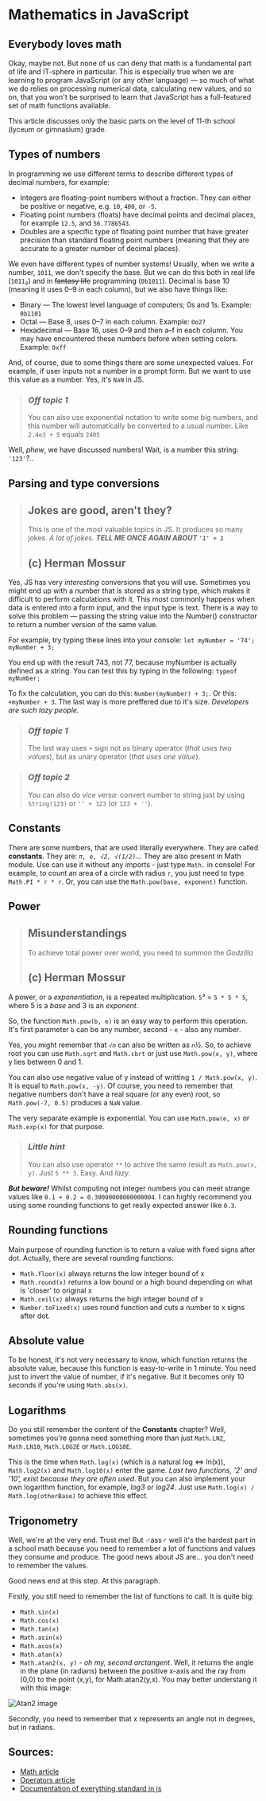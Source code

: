 # Mathematics in JavaScript

## Everybody loves math 
Okay, maybe not. But none of us can deny that math is a fundamental part of life and IT-sphere in particular. This is especially true when we are learning to program JavaScript (or any other language) — so much of what we do relies on processing numerical data, calculating new values, and so on, that you won't be surprised to learn that JavaScript has a full-featured set of math functions available.

This article discusses only the basic parts on the level of 11-th school (lyceum or gimnasium) grade.

## Types of numbers
In programming we use different terms to describe different types of decimal numbers, for example:

* Integers are floating-point numbers without a fraction. They can either be positive or negative, e.g. `10`, `400`, or `-5`.
* Floating point numbers (floats) have decimal points and decimal places, for example `12.5`, and `56.7786543`.
* Doubles are a specific type of floating point number that have greater precision than standard floating point numbers (meaning that they are accurate to a greater number of decimal places).

We even have different types of number systems! Usually, when we write a number, `1011`, we don't specify the base. But we can do this both in real life (`1011`&#x2082;) and in ~~fantasy life~~ programming (`0b1011`). Decimal is base 10 (meaning it uses 0–9 in each column), but we also have things like:

* Binary — The lowest level language of computers; 0s and 1s. Example: `0b1101`
* Octal — Base 8, uses 0–7 in each column. Example: `0o27`
* Hexadecimal — Base 16, uses 0–9 and then a–f in each column. You may have encountered these numbers before when setting colors. Example: `0xff`

And, of course, due to some things there are some unexpected values. For example, if user inputs not a number in a prompt form. But we want to use this value as a number. Yes, it's `NaN` in JS.

> ### _Off topic 1_
>
> You can also use exponential notation to write some big numbers, and this number will automatically be converted to a usual number. Like `2.4e3 + 5` equals `2405`

<math-number-variations />

Well, _phew_, we have discussed numbers! Wait, is a number this string: `'123'`?..

## Parsing and type conversions

> ## Jokes are good, aren't they?
> This is one of the most valuable topics in JS. It produces so many jokes. _A lot of jokes_. ___TELL ME ONCE AGAIN ABOUT `'1' + 1`___
>
> ## (c) Herman Mossur

Yes, JS has very _interesting_ conversions that you will use. Sometimes you might end up with a number that is stored as a string type, which makes it difficult to perform calculations with it. This most commonly happens when data is entered into a form input, and the input type is text. There is a way to solve this problem — passing the string value into the Number() constructor to return a number version of the same value.

For example, try typing these lines into your console: `let myNumber = '74'; myNumber + 3;`

You end up with the result 743, not 77, because myNumber is actually defined as a string. You can test this by typing in the following: `typeof myNumber;`

To fix the calculation, you can do this: `Number(myNumber) + 3;`. Or this: `+myNumber + 3`. The last way is more preffered due to it's size. _Developers are such lazy people._

<math-number-conversion />

> ### _Off topic 1_
>
> The last way uses `+` sign not as binary operator (_that uses two values_), but as unary operator (_that uses one value_).

> ### _Off topic 2_
>
> You can also do _vice versa_: convert number to string just by using `String(123)` or `'' + 123` (or `123 + ''`).

## Constants

There are some numbers, that are used literally everywhere. They are called **constants**. They are: _`π, e, √2, √(1/2)`_... They are also present in Math module. Use can use it without any imports - just type `Math.` in console! For example, to count an area of a circle with radius `r`, you just need to type `Math.PI * r * r`. Or, you can use the `Math.pow(base, exponent)` function.

<math-number-constants />

## Power

> ## Misunderstandings
> To achieve total power over world, you need to summon the _Godzilla_
>
> ## (c) Herman Mossur

A power, or a _exponentiation_, is a repeated multiplication. `5`&#179; = `5 * 5 * 5`, where 5 is a _base_ and 3 is an _exponent_.

So, the function `Math.pow(b, e)` is an easy way to perform this operation. It's first parameter `b` can be any number, second - `e` - also any number. 

Yes, you might remember that _`√n`_ can also be written as _`n`&#189;_. So, to achieve root you can use `Math.sqrt` and `Math.cbrt` or just use `Math.pow(x, y)`, where y lies between 0 and 1.

You can also use negative value of y instead of writting `1 / Math.pow(x, y)`. It is equal to `Math.pow(x, -y)`. Of course, you need to remember that negative numbers don't have a real square (or any even) root, so `Math.pow(-7, 0.5)` produces a `NaN` value.

The very separate example is exponential. You can use `Math.pow(e, x)` or `Math.exp(x)` for that purpose.

<math-power />

> ### _Little hint_
>
> You can also use operator `**` to achive the same result as `Math.pow(x, y)`. Just `5 ** 3`. Easy. And _lazy_.

***But beware!*** Whilst computing not integer numbers you can meet strange values like `0.1 + 0.2 = 0.30000000000000004`. I can highly recommend you using some rounding functions to get really expected answer like `0.3`.

## Rounding functions

Main purpose of rounding function is to return a value with fixed signs after dot. Actually, there are several rounding functions:

* `Math.floor(x)` always returns the low integer bound of x 
* `Math.round(x)` returns a low bound or a high bound depending on what is 'closer' to original x
* `Math.ceil(x)` always returns the high integer bound of x
* `Number.toFixed(x)` uses round function and cuts a number to x signs after dot.

<math-round />

## Absolute value

To be honest, it's not very necessary to know, which function returns the absolute value, because this function is easy-to-write in 1 minute. You need just to invert the value of number, if it's negative. But it becomes only 10 seconds if you're using `Math.abs(x)`.

<math-absolute />

## Logarithms

Do you still remember the content of the **Constants** chapter? Well, sometimes you're gonna need something more than just `Math.LN2`, `Math.LN10`, `Math.LOG2E` or `Math.LOG10E`.

This is the time when `Math.log(x)` (which is a natural log <=> ln(x)), `Math.log2(x)` and `Math.log10(x)` enter the game. _Last two functions, '2' and '10', exist because they are often used_. But you can also implement your own logarithm function, for example, _log3_ or _log24_. Just use `Math.log(x) / Math.log(otherBase)` to achieve this effect.

<math-log />

## Trigonometry

Well, we're at the very end. Trust me! But ♂ass♂ well it's the hardest part in a school math because you need to remember a lot of functions and values they consume and produce. The good news about JS are... you don't need to remember the values.

Good news end at this step. At this paragraph.

Firstly, you still need to remember the list of functions to call. It is quite big:
* `Math.sin(x)`
* `Math.cos(x)`
* `Math.tan(x)`
* `Math.asin(x)`
* `Math.acos(x)`
* `Math.atan(x)`
* `Math.atan2(x, y)` - _oh my, second arctangent_. Well, it returns the angle in the plane (in radians) between the positive x-axis and the ray from (0,0) to the point (x,y), for Math.atan2(y,x). You may better understang it with this image:

![Atan2 image](https://developer.mozilla.org/en-US/docs/Web/JavaScript/Reference/Global_Objects/Math/atan2/atan2.png "Atan2 image")

Secondly, you need to remember that x represents an angle not in degrees, but in radians.

<math-trigonometry />

## Sources: 
* [Math article](https://developer.mozilla.org/en-US/docs/Learn/JavaScript/First_steps/Math)
* [Operators article](https://javascript.info/operators)
* [Documentation of everything standard in js](https://developer.mozilla.org/) 